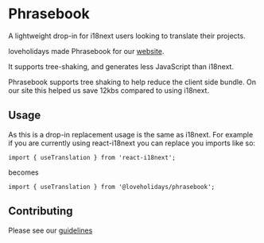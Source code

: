# Phrasebook

A lightweight drop-in for i18next users looking to translate their projects.

loveholidays made Phrasebook for our [website](https://www.loveholidays.com/).

It supports tree-shaking, and generates less JavaScript than i18next.

Phrasebook supports tree shaking to help reduce the client side bundle. On our site this helped us save 12kbs compared to using i18next.

## Usage

As this is a drop-in replacement usage is the same as i18next. For example if you are currently using react-i18next you can replace you imports like so:

```
import { useTranslation } from 'react-i18next';
```

becomes

```
import { useTranslation } from '@loveholidays/phrasebook';

```

## Contributing

Please see our [guidelines](./CONTRIBUTING.md)
